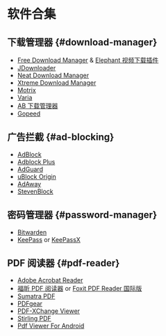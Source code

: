 # 软件合集

## 下载管理器 {#download-manager}

- [Free Download Manager](https://www.freedownloadmanager.org/zh/) & [Elephant 视频下载插件](https://free-addons.org/)
- [JDownloader](https://jdownloader.org/)
- [Neat Download Manager](https://www.neatdownloadmanager.com/)
- [Xtreme Download Manager](https://xtremedownloadmanager.com/)
- [Motrix](https://motrix.app/zh-CN/)
- [Varia](https://giantpinkrobots.github.io/varia/)
- [AB 下载管理器](https://abdownloadmanager.com/)
- [Gopeed](https://gopeed.com/zh-CN)

## 广告拦截 {#ad-blocking}

- [AdBlock](https://getadblock.com/zh_CN/ "172.4M")
- [Adblock Plus](https://adblockplus.org/zh_CN/ "94.44M")
- [AdGuard](https://adguard.com/zh_cn/ "6.770M")
- [uBlock Origin](https://ublockorigin.com/)
- [AdAway](https://adaway.org/) <Badge type="info" text="Android" />
- [StevenBlock](https://mikropsoft.netlify.app/stevenblock) <Badge type="info" text="Android" />

## 密码管理器 {#password-manager}

- [Bitwarden](https://bitwarden.com/ "6.935M")
- [KeePass](https://keepass.info/) or [KeePassX](https://www.keepassx.org/)

## PDF 阅读器 {#pdf-reader}

- [Adobe Acrobat Reader](https://get.adobe.com/cn/reader/)
- [福昕 PDF 阅读器](https://www.foxitsoftware.cn/pdf-reader/) or [Foxit PDF Reader 国际版](https://www.foxit.com/zh-tw/pdf-reader/)
- [Sumatra PDF](https://www.sumatrapdfreader.org/)
- [PDFgear](https://www.pdfgear.com/zh/)
- [PDF-XChange Viewer](https://www.pdf-xchange.com/)
- [Stirling PDF](https://www.stirling.com/)
- [Pdf Viewer For Android](https://afreakyelf.github.io/Pdf-Viewer/)